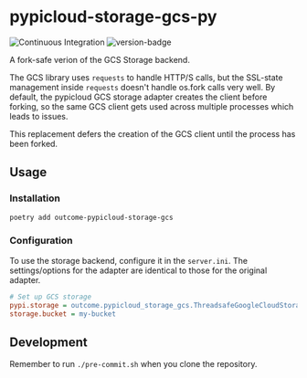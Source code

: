 # pypicloud-storage-gcs-py
![Continuous Integration](https://github.com/outcome-co/pypicloud-storage-gcs-py/actions/workflows/ci.py.opensource.yaml/badge.svg) ![version-badge](https://img.shields.io/badge/version-0.2.5-brightgreen)

A fork-safe verion of the GCS Storage backend.

The GCS library uses `requests` to handle HTTP/S calls, but the SSL-state management inside `requests` doesn't handle os.fork calls very well. By default, the pypicloud GCS storage adapter creates the client before forking, so the same GCS client gets used across multiple processes which leads to issues.

This replacement defers the creation of the GCS client until the process has been forked.

## Usage

### Installation

```sh
poetry add outcome-pypicloud-storage-gcs
```

### Configuration

To use the storage backend, configure it in the `server.ini`. The settings/options for the adapter are identical to those for the original adapter.

```ini
# Set up GCS storage
pypi.storage = outcome.pypicloud_storage_gcs.ThreadsafeGoogleCloudStorage
storage.bucket = my-bucket
```

## Development

Remember to run `./pre-commit.sh` when you clone the repository.
